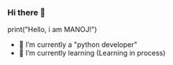 ### Hi there 👋

print("Hello, i am MANOJ!")






- 🔭 I’m currently a "python developer"
- 🌱 I’m currently learning (Learning in process)


